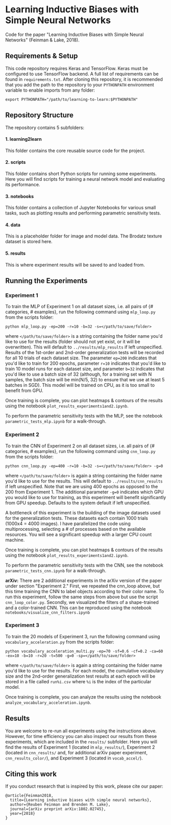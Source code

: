 # Learning Inductive Biases with Simple Neural Networks

Code for the paper "Learning Inductive
Biases with Simple Neural Networks" (Feinman & Lake, 2018).

## Requirements & Setup
This code repository requires Keras and TensorFlow. Keras must be
configured to use TensorFlow backend. A full list of requirements can be found
in `requirements.txt`. After cloning this repository, it is recommended that
you add the path to the repository to your `PYTHONPATH` environment variable
to enable imports from any folder:

    export PYTHONPATH="/path/to/learning-to-learn:$PYTHONPATH"


## Repository Structure
The repository contains 5 subfolders:

#### 1. learning2learn
This folder contains the core reusable source code for the project.

#### 2. scripts
This folder contains short Python scripts for running some experiments. Here
you will find scripts for training a neural network model and evaluating its
performance.

#### 3. notebooks
This folder contains a collection of Jupyter Notebooks for various small tasks,
such as plotting results and performing parametric sensitivity tests.

#### 4. data
This is a placeholder folder for image and model data. The Brodatz texture
dataset is stored here.

#### 5. results
This is where experiment results will be saved to and loaded from.

## Running the Experiments

### Experiment 1

To train the MLP of Experiment 1 on all dataset sizes, i.e. all pairs of
{# categories, # examples}, run the following command using `mlp_loop.py` from
the scripts folder:

    python mlp_loop.py -ep=200 -r=10 -b=32 -s=</path/to/save/folder>

where `</path/to/save/folder>` is a string containing the folder name you'd like
to use for the results (folder should not yet exist, or it will be overwritten).
This will default to `../results/mlp_results` if left unspecified. Results
of the 1st-order and 2nd-order generalization tests will be recorded for all 10
trials of each dataset size.
The parameter `ep=200` indicates that you'd like to train for 200 epochs,
parameter `r=10` indicates that you'd like to train 10 model runs for each
dataset size, and parameter `b=32` indicates that you'd like to use a batch
size of 32 (although, for a training set with N samples, the batch size will be
min(N/5, 32) to ensure that we use at least 5 batches in SGD). This model will
be trained on CPU, as it is too small to benefit from GPU.

Once training is complete, you can plot heatmaps & contours of the results using
the notebook `plot_results_experiments1and2.ipynb`.

To perform the parametric sensitivity tests with the MLP, see
the notebook `parametric_tests_mlp.ipynb` for a walk-through.

### Experiment 2

To train the CNN of Experiment 2 on all dataset sizes, i.e. all pairs of
{# categories, # examples}, run the following command using `cnn_loop.py` from
the scripts folder:

    python cnn_loop.py -ep=400 -r=10 -b=32 -s=</path/to/save/folder> -g=0

where `</path/to/save/folder>` is again a string containing the folder name
you'd like to use for the results. This will default to
`../results/cnn_results` if left unspecified. Note that we are using 400
epochs as opposed to the 200 from Experiment 1. The additional parameter `-g=0`
indicates which GPU you would like to use for training, as this experiment will
benefit significantly from GPU speedup. Defaults to the system default if left
unspecified.

A bottleneck of this experiment is the building of the image datasets used for
the generalization tests. These datasets each contain 1000 trials
(1000x4 = 4000 images). I have parallelized the code using multiprocessing,
selecting a # of processes based on the available resources. You will see a
significant speedup with a larger CPU count machine.

Once training is complete, you can plot heatmaps & contours of the results using
the notebook `plot_results_experiments1and2.ipynb`.

To perform the parametric sensitivity tests with the CNN, see the
notebook `parametric_tests_cnn.ipynb` for a walk-through.

**arXiv:** There are 2 additional experiments in the arXiv version of the
paper under section "Experiment 2." First, we repeated the cnn_loop above, but
this time training the CNN to label objects according to their color name.
To run this experiment, follow the same steps from above but use the script
`cnn_loop_color.py`. Secondly, we visualized the filters of a shape-trained and
a color-trained CNN. This can be reproduced using the notebook
`notebooks/visualize_cnn_filters.ipynb`

### Experiment 3

To train the 20 models of Experiment 3, run the following command using
`vocabulary_acceleration.py` from the scripts folder:

    python vocabulary_acceleration_multi.py -ep=70 -sf=0.6 -cf=0.2 -ca=60 -ex=10 -b=10 -r=20 -t=500 -g=0 -sp=</path/to/save/folder>

where `</path/to/save/folder>` is again a string containing the folder name
you'd like to use for the results. For each model, the cumulative vocabulary
size and the 2nd-order generalization test results at each epoch will be stored
in a file called `run%i.csv` where `%i` is the index of the particular model.

Once training is complete, you can analyze the results using the notebook
`analyze_vocabulary_acceleration.ipynb`.

## Results

You are welcome to re-run all experiments using the instructions above. However,
for time efficiency you can also inspect our results from these experiments, which are included
in the `results/` subfolder. Here you will find the results of Experiment 1
(located in `mlp_results/`), Experiment 2 (located in `cnn_results/` and, for additional arXiv paper experiment, `cnn_results_color/`),
and Experiment 3 (located in `vocab_accel/`).

## Citing this work

If you conduct research that is inspired by this work, please cite our paper:

```
@article{Feinman2018,
  title={Learning inductive biases with simple neural networks},
  author={Reuben Feinman and Brenden M. Lake},
  journal={arXiv preprint arXiv:1802.02745},
  year={2018}
}
```